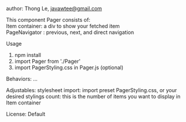 author: Thong Le, javawtee@gmail.com

This component Pager consists of:<br>
Item container: a div to show your fetched item<br>
PageNavigator : previous, next, and direct navigation<br>

Usage
1. npm install
2. import Pager from './Pager'
3. import PagerStyling.css in Pager.js (optional)

Behaviors:
...

Adjustables:
stylesheet import: import preset PagerStyling.css, or your desired stylings
count: this is the number of items you want to display in Item container


License: Default

